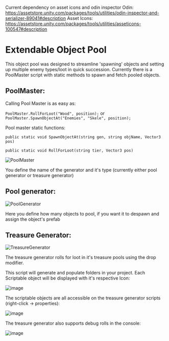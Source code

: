 Current dependency on asset icons and odin inspector
Odin: https://assetstore.unity.com/packages/tools/utilities/odin-inspector-and-serializer-89041#description
Asset Icons: https://assetstore.unity.com/packages/tools/utilities/asseticons-100547#description

# Extendable Object Pool
This object pool was designed to streamline 'spawning' objects and setting up multiple enemy types/loot in quick succession. 
Currently there is a PoolMaster script with static methods to spawn and fetch pooled objects.

## PoolMaster: 

Calling Pool Master is as easy as: 

`PoolMaster.RollForLoot("Wood", position);`
or
`PoolMaster.SpawnObjectAt("Enemies", "Skele", position);`

Pool master static functions: 

`public static void SpawnObjectAt(string gen, string objName, Vector3 pos)`

`public static void RollForLoot(string tier, Vector3 pos)`

![PoolMaster](https://user-images.githubusercontent.com/20687907/167200646-555f0e82-e3e1-4e91-bcbd-926ac1847e00.png)

You define the name of the generator and it's type (currently either pool generator or treasure generator)

## Pool generator:

![PoolGenerator](https://user-images.githubusercontent.com/20687907/167200726-a9e1a087-3812-4052-ad89-397a3a4b323c.png)

Here you define how many objects to pool, if you want it to despawn and assign the object's prefab

## Treasure Generator:

![TreasureGenerator](https://user-images.githubusercontent.com/20687907/167200873-4691f0d6-914b-4589-8f64-8ecfaac53d1c.png)

The treasure generator rolls for loot in it's treasure pools using the drop modifier. 

This script will generate and populate folders in your project.
Each Scriptable object will be displayed with it's respective Icon:

![image](https://user-images.githubusercontent.com/20687907/167201115-58ce1ba5-4211-464a-88bb-be287ec9fcee.png)

The scriptable objects are all accessible on the treasure generator scripts (right-click -> properties):

![image](https://user-images.githubusercontent.com/20687907/167201371-95b4ef58-4789-4e2a-b1be-e3aa5c1cf259.png)

The treasure generator also supports debug rolls in the console:

![image](https://user-images.githubusercontent.com/20687907/167201522-3fba32a7-cc8a-4b99-b4be-8718f279509f.png)
